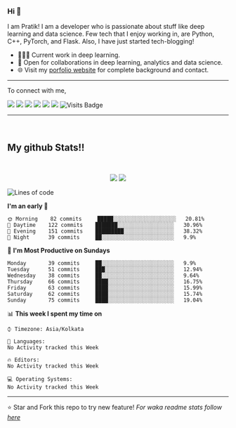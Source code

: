 
### Hi 👋 
I am Pratik! I am a developer who is passionate about stuff like deep learning and data science. Few tech that I enjoy working in, are Python, C++, PyTorch, and  Flask. Also, I have just started tech-blogging! 

- 👨🏽‍💻 Current work in deep learning.
- 🤝 Open for collaborations in deep learning, analytics and data science.
- 🌐 Visit my [porfolio website](https://pr2tik1.github.io/) for complete background and contact.
---
To connect with me,

[<img src="https://img.shields.io/badge/twitter-%231DA1F2.svg?&style=for-the-badge&logo=twitter&logoColor=white" />](https://twitter.com/Pratikpkb) [<img src="https://img.shields.io/badge/medium-%2312100E.svg?&style=for-the-badge&logo=medium&logoColor=white" />](https://medium.com/@pratikbaitha04)  [<img src="https://img.shields.io/badge/linkedin-%230077B5.svg?&style=for-the-badge&logo=linkedin&logoColor=white" />](https://www.linkedin.com/in/pratik-kumar04/) [<img src = "https://img.shields.io/badge/instagram-%23E4405F.svg?&style=for-the-badge&logo=instagram&logoColor=white">](https://www.instagram.com/pratikkumar04/) [<img src = "https://img.shields.io/badge/facebook-%231877F2.svg?&style=for-the-badge&logo=facebook&logoColor=white">](https://www.facebook.com/pr2tik1) [<img src ="https://img.shields.io/badge/portfolio-web-%23.svg?&style=for-the-badge&logo=&logoColor=white%22">](https://pr2tik1.github.io/) ![Visits Badge](https://badges.pufler.dev/visits/pr2tik1/pr2tik1?style=for-the-badge ) 

---

<br>

## My github Stats!!

<br>

<p align = "center">
  <img src = "https://github-readme-stats.vercel.app/api?username=pr2tik1&show_icons=true&theme=radical&line_height=27">
  <img src = "https://github-readme-stats.vercel.app/api/top-langs/?username=pr2tik1&hide=css,html&theme=tokyonight">
</p>


<!--START_SECTION:waka-->
![Lines of code](https://img.shields.io/badge/From%20Hello%20World%20I've%20written-15322104%20Lines%20of%20code-blue)

**I'm an early 🐤** 

```text
🌞 Morning    82 commits     █████░░░░░░░░░░░░░░░░░░░░   20.81% 
🌆 Daytime    122 commits    ███████░░░░░░░░░░░░░░░░░░   30.96% 
🌃 Evening    151 commits    █████████░░░░░░░░░░░░░░░░   38.32% 
🌙 Night      39 commits     ██░░░░░░░░░░░░░░░░░░░░░░░   9.9%

```
📅 **I'm Most Productive on Sundays** 

```text
Monday       39 commits     ██░░░░░░░░░░░░░░░░░░░░░░░   9.9% 
Tuesday      51 commits     ███░░░░░░░░░░░░░░░░░░░░░░   12.94% 
Wednesday    38 commits     ██░░░░░░░░░░░░░░░░░░░░░░░   9.64% 
Thursday     66 commits     ████░░░░░░░░░░░░░░░░░░░░░   16.75% 
Friday       63 commits     ████░░░░░░░░░░░░░░░░░░░░░   15.99% 
Saturday     62 commits     ████░░░░░░░░░░░░░░░░░░░░░   15.74% 
Sunday       75 commits     ████░░░░░░░░░░░░░░░░░░░░░   19.04%

```


📊 **This week I spent my time on** 

```text
⌚︎ Timezone: Asia/Kolkata

💬 Languages: 
No Activity tracked this Week

🔥 Editors: 
No Activity tracked this Week

💻 Operating Systems: 
No Activity tracked this Week

```


<!--END_SECTION:waka-->

---

⭐ Star and Fork this repo to try new feature! *For waka readme stats follow [here](https://github.com/anmol098/waka-readme-stats)*
